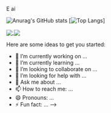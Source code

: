 E ai


  ![Anurag's GitHub stats](https://github-readme-stats.vercel.app/api?username=marcosbilobram&show_icons=true&theme=blue-green)
  [![Top Langs](https://github-readme-stats.vercel.app/api/top-langs/?username=marcosbilobram&layout=compact)]
  
  <a href="https://github.com/anuraghazra/github-readme-stats">
  <img align="center" src="https://github-readme-stats.vercel.app/api/pin/?username=marcosbilobram&repo=github-readme-stats" />
</a>
<a href="https://github.com/anuraghazra/convoychat">
  <img align="center" src="https://github-readme-stats.vercel.app/api/pin/?username=marcosbilobram&repo=convoychat" />
</a>



Here are some ideas to get you started:

- 🔭 I’m currently working on ...
- 🌱 I’m currently learning ...
- 👯 I’m looking to collaborate on ...
- 🤔 I’m looking for help with ...
- 💬 Ask me about ...
- 📫 How to reach me: ...
- 😄 Pronouns: ...
- ⚡ Fun fact: ...
-->
